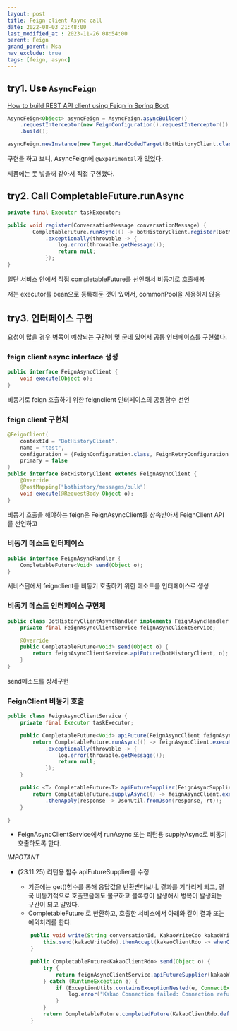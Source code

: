 ```yaml
---
layout: post
title: Feign client Async call
date: 2022-08-03 21:48:00
last_modified_at : 2023-11-26 08:54:00
parent: Feign
grand_parent: Msa
nav_exclude: true
tags: [feign, async]
---
```


## try1. Use `AsyncFeign`

[How to build REST API client using Feign in Spring Boot](https://levelup.gitconnected.com/how-to-build-rest-api-client-using-feign-in-spring-boot-50db38289420)

```java
AsyncFeign<Object> asyncFeign = AsyncFeign.asyncBuilder()
    .requestInterceptor(new FeignConfiguration().requestInterceptor())
    .build();

asyncFeign.newInstance(new Target.HardCodedTarget(BotHistoryClient.class, "test", ""));
```

구현을 하고 보니, AsyncFeign에 `@Experimental`가 있었다.  

제품에는 못 넣을꺼 같아서 직접 구현했다.

## try2. Call CompletableFuture.runAsync

```java
private final Executor taskExecutor;

public void register(ConversationMessage conversationMessage) {
		CompletableFuture.runAsync(() -> botHistoryClient.register(BotMessageBulkCdo.toDomain(conversationMessage)), taskExecutor)
            .exceptionally(throwable -> {
                log.error(throwable.getMessage());
                return null;
            });
}
```

일단 서비스 안에서 직접 completableFuture를 선언해서 비동기로 호출해봄

저는 executor를 bean으로 등록해둔 것이 있어서, commonPool을 사용하지 않음

## try3. 인터페이스 구현

요청이 많을 경우 병목이 예상되는 구간이 몇 군데 있어서 공통 인터페이스를 구현했다.

### feign client async interface 생성

```java
public interface FeignAsyncClient {
    void execute(Object o);
}
```

비동기로 feign 호출하기 위한 feignclient 인터페이스의 공통함수 선언

### feign client 구현체

```java
@FeignClient(
    contextId = "BotHistoryClient",
    name = "test",
    configuration = {FeignConfiguration.class, FeignRetryConfiguration.class},
    primary = false
)
public interface BotHistoryClient extends FeignAsyncClient {
    @Override
    @PostMapping("bothistory/messages/bulk")
    void execute(@RequestBody Object o);
}
```

비동기 호출을 해야하는 feign은 FeignAsyncClient를 상속받아서 FeignClient API를 선언하고

### 비동기 메소드 인터페이스

```java
public interface FeignAsyncHandler {
    CompletableFuture<Void> send(Object o);
}
```

서비스단에서 feignclient를 비동기 호출하기 위한 메소드를 인터페이스로 생성

### 비동기 메소드 인터페이스 구현체

```java
public class BotHistoryClientAsyncHandler implements FeignAsyncHandler {
    private final FeignAsyncClientService feignAsyncClientService;

    @Override
    public CompletableFuture<Void> send(Object o) {
        return feignAsyncClientService.apiFuture(botHistoryClient, o);
    }
}
```

send메소드를 상세구현

### FeignClient 비동기 호출

```java
public class FeignAsyncClientService {
    private final Executor taskExecutor;

    public CompletableFuture<Void> apiFuture(FeignAsyncClient feignAsyncClient, Object o) {
        return CompletableFuture.runAsync(() -> feignAsyncClient.execute(o), taskExecutor)
            .exceptionally(throwable -> {
                log.error(throwable.getMessage());
                return null;
            });
    }

    public <T> CompletableFuture<T> apiFutureSupplier(FeignAsyncSupplierClient feignAsyncClient, Object o, Class<T> rt) {
        return CompletableFuture.supplyAsync(() -> feignAsyncClient.execute(o), taskExecutor)
            .thenApply(response -> JsonUtil.fromJson(response, rt));
    }

}
```

* FeignAsyncClientService에서 runAsync 또는 리턴용 supplyAsync로 비동기 호출하도록 한다.

*IMPOTANT* 
* (23.11.25) 리턴용 함수 apiFutureSupplier를 수정
    - 기존에는 get()함수를 통해 응답값을 반환받다보니, 결과를 기다리게 되고, 결국  비동기적으로 호출했음에도 불구하고 블록킹이 발생해서 병목이 발생되는 구간이 되고 말았다.
    - CompletableFuture<T> 로 반환하고, 호출한 서비스에서 아래와 같이 결과 또는 예외처리를 한다.

    ```java
        public void write(String conversationId, KakaoWriteCdo kakaoWriteCdo) {
            this.send(kakaoWriteCdo).thenAccept(kakaoClientRdo -> whenComplete(kakaoClientRdo, conversationId));
        }

        public CompletableFuture<KakaoClientRdo> send(Object o) {
            try {
                return feignAsyncClientService.apiFutureSupplier(kakaoWriteClient, o, KakaoClientRdo.class);    
            } catch (RuntimeException e) {        
                if (ExceptionUtils.containsExceptionNested(e, ConnectException.class)) {
                    log.error("Kakao Connection failed: Connection refused.");        
                }    
            }    
            return CompletableFuture.completedFuture(KakaoClientRdo.defaultError());
        }

    ```



